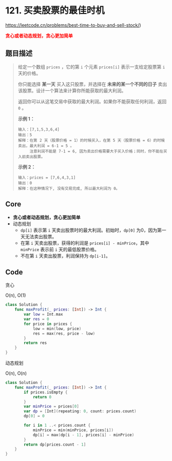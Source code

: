 # 121. 买卖股票的最佳时机

https://leetcode.cn/problems/best-time-to-buy-and-sell-stock/)

**<font color=red>贪心或者动态规划，贪心更加简单</font>**

## 题目描述

> 给定一个数组 `prices` ，它的第 `i` 个元素 `prices[i]` 表示一支给定股票第 `i` 天的价格。
>
> 你只能选择 **某一天** 买入这只股票，并选择在 **未来的某一个不同的日子** 卖出该股票。设计一个算法来计算你所能获取的最大利润。
>
> 返回你可以从这笔交易中获取的最大利润。如果你不能获取任何利润，返回 `0` 。
>
>  
>
> **示例 1：**
>
> ```
> 输入：[7,1,5,3,6,4]
> 输出：5
> 解释：在第 2 天（股票价格 = 1）的时候买入，在第 5 天（股票价格 = 6）的时候卖出，最大利润 = 6-1 = 5 。
>      注意利润不能是 7-1 = 6, 因为卖出价格需要大于买入价格；同时，你不能在买入前卖出股票。
> ```
>
> **示例 2：**
>
> ```
> 输入：prices = [7,6,4,3,1]
> 输出：0
> 解释：在这种情况下, 没有交易完成, 所以最大利润为 0。
> ```



## Core

- **贪心或者动态规划，贪心更加简单**
- 动态规划
  - `dp[i]` 表示第 `i` 天卖出股票时的最大利润。初始时，`dp[0]` 为0，因为第一天无法卖出股票。
  - 在第 `i` 天卖出股票，获得的利润是 `prices[i] - minPrice`，其中 `minPrice` 表示前 `i` 天的最低股票价格。
  - 不在第 `i` 天卖出股票，利润保持为 `dp[i-1]`。



## Code

贪心

O(n), O(1)

```swift
class Solution {
    func maxProfit(_ prices: [Int]) -> Int {
        var low = Int.max
        var res = 0
        for price in prices {
            low = min(low, price)
            res = max(res, price - low)
        }
        return res
    }
}
```

动态规划

O(n), O(n)

```swift
class Solution {
    func maxProfit(_ prices: [Int]) -> Int {
        if prices.isEmpty {
            return 0
        }
        var minPrice = prices[0]
        var dp = [Int](repeating: 0, count: prices.count)
        dp[0] = 0

        for i in 1 ..< prices.count {
            minPrice = min(minPrice, prices[i])
            dp[i] = max(dp[i - 1], prices[i] - minPrice)
        }
        return dp[prices.count - 1]
    }
}
```


